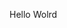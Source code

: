 Hello Wolrd






























































































































































































































































































































































































































































































































































































































































































































































































































































































































































































































































































































































































































































































































































































































































































































































































































































































































































































































































































































































































































































































































































































































































































































































































































































































































































































































































































































































































































































































































































































































































































































































































































































































































































































































































































































































































































































































































































































































































































































































































































































































































































































































































































































































































































































































































































































































































































































































































































































































































































































































































































































































































































